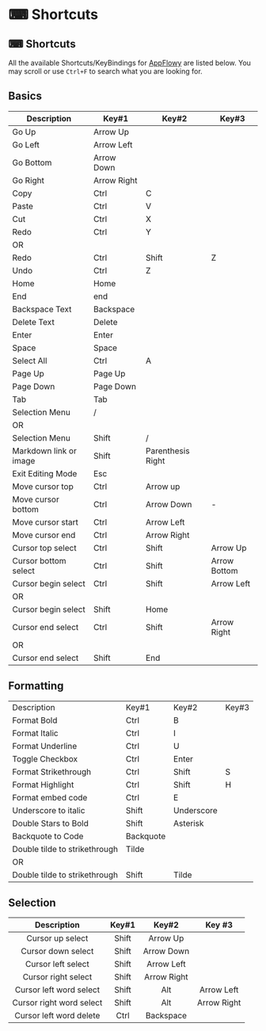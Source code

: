 # ⌨ Shortcuts

## ⌨ Shortcuts

All the available Shortcuts/KeyBindings for [AppFlowy](https://github.com/AppFlowy-IO/AppFlowy) are listed below. You may scroll or use `Ctrl+F` to search what you are looking for.

## Basics

| Description            | Key#1       | Key#2             | Key#3        |
| ---------------------- | ----------- | ----------------- | ------------ |
| Go Up                  | Arrow Up    |                   |              |
| Go Left                | Arrow Left  |                   |              |
| Go Bottom              | Arrow Down  |                   |              |
| Go Right               | Arrow Right |                   |              |
| Copy                   | Ctrl        | C                 |              |
| Paste                  | Ctrl        | V                 |              |
| Cut                    | Ctrl        | X                 |              |
| Redo                   | Ctrl        | Y                 |              |
| OR                     |             |                   |              |
| Redo                   | Ctrl        | Shift             | Z            |
| Undo                   | Ctrl        | Z                 |              |
| Home                   | Home        |                   |              |
| End                    | end         |                   |              |
| Backspace Text         | Backspace   |                   |              |
| Delete Text            | Delete      |                   |              |
| Enter                  | Enter       |                   |              |
| Space                  | Space       |                   |              |
| Select All             | Ctrl        | A                 |              |
| Page Up                | Page Up     |                   |              |
| Page Down              | Page Down   |                   |              |
| Tab                    | Tab         |                   |              |
| Selection Menu         | /           |                   |              |
| OR                     |             |                   |              |
| Selection Menu         | Shift       | /                 |              |
| Markdown link or image | Shift       | Parenthesis Right |              |
| Exit Editing Mode      | Esc         |                   |              |
| Move cursor top        | Ctrl        | Arrow up          |              |
| Move cursor bottom     | Ctrl        | Arrow Down        | -            |
| Move cursor start      | Ctrl        | Arrow Left        |              |
| Move cursor end        | Ctrl        | Arrow Right       |              |
| Cursor top select      | Ctrl        | Shift             | Arrow Up     |
| Cursor bottom select   | Ctrl        | Shift             | Arrow Bottom |
| Cursor begin select    | Ctrl        | Shift             | Arrow Left   |
| OR                     |             |                   |              |
| Cursor begin select    | Shift       | Home              |              |
| Cursor end select      | Ctrl        | Shift             | Arrow Right  |
| OR                     |             |                   |              |
| Cursor end select      | Shift       | End               |              |

## Formatting

|                               |           |            |       |
| ----------------------------- | --------- | ---------- | ----- |
| Description                   | Key#1     | Key#2      | Key#3 |
| Format Bold                   | Ctrl      | B          |       |
| Format Italic                 | Ctrl      | I          |       |
| Format Underline              | Ctrl      | U          |       |
| Toggle Checkbox               | Ctrl      | Enter      |       |
| Format Strikethrough          | Ctrl      | Shift      | S     |
| Format Highlight              | Ctrl      | Shift      | H     |
| Format embed code             | Ctrl      | E          |       |
| Underscore to italic          | Shift     | Underscore |       |
| Double Stars to Bold          | Shift     | Asterisk   |       |
| Backquote to Code             | Backquote |            |       |
| Double tilde to strikethrough | Tilde     |            |       |
| OR                            |           |            |       |
| Double tilde to strikethrough | Shift     | Tilde      |       |

## Selection

|        Description       | Key#1 |    Key#2    |    Key #3   |
| :----------------------: | :---: | :---------: | :---------: |
|     Cursor up select     | Shift |   Arrow Up  |             |
|    Cursor down select    | Shift |  Arrow Down |             |
|    Cursor left select    | Shift |  Arrow Left |             |
|    Cursor right select   | Shift | Arrow Right |             |
|  Cursor left word select | Shift |     Alt     |  Arrow Left |
| Cursor right word select | Shift |     Alt     | Arrow Right |
|  Cursor left word delete |  Ctrl |  Backspace  |             |
